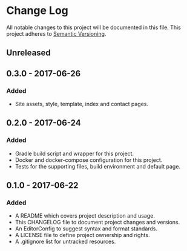 # Change Log

All notable changes to this project will be documented in this file. This
project adheres to [Semantic Versioning](http://semver.org).

## Unreleased

## 0.3.0 - 2017-06-26

### Added

  - Site assets, style, template, index and contact pages.

## 0.2.0 - 2017-06-24

### Added

  - Gradle build script and wrapper for this project.
  - Docker and docker-compose configuration for this project.
  - Tests for the supporting files, build environment and default page.

## 0.1.0 - 2017-06-22

### Added

  - A README which covers project description and usage.
  - This CHANGELOG file to document project changes and versions.
  - An EditorConfig to suggest syntax and format standards.
  - A LICENSE file to define project ownership and rights.
  - A .gitignore list for untracked resources.
